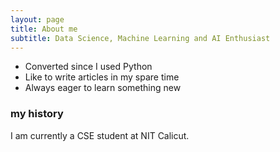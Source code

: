 ```yaml
---
layout: page
title: About me
subtitle: Data Science, Machine Learning and AI Enthusiast
---
```


- Converted since I used Python
- Like to write articles in my spare time
- Always eager to learn something new

### my history

I am currently a CSE student at NIT Calicut. 
